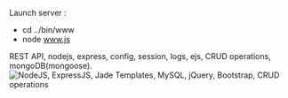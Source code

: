 Launch server : 
- cd ../bin/www
- node www.js


REST API, nodejs, express, config, session, logs, ejs, CRUD operations, mongoDB(mongoose). 
![NodeJS, ExpressJS, Jade Templates, MySQL, jQuery, Bootstrap, CRUD operations](https://github.com/DenysSidorov/NodeJS-Rest-Api-with-Mongo/raw/master/rest.jpg)
